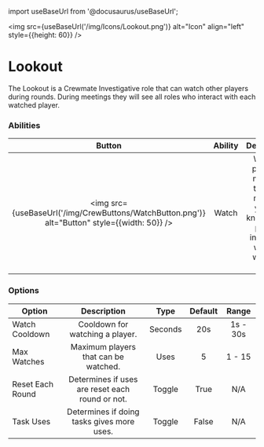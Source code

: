 import useBaseUrl from '@docusaurus/useBaseUrl';

<img src={useBaseUrl('/img/Icons/Lookout.png')} alt="Icon" align="left" style={{height: 60}} />
# Lookout

The Lookout is a Crewmate Investigative role that can watch other players during rounds. During meetings they will see all roles who interact with each watched player.

### Abilities

| Button | Ability | Description | Type |
|:----------:|:----------:|:-----------------:|:------:|
| <img src={useBaseUrl('/img/CrewButtons/WatchButton.png')} alt="Button" style={{width: 50}} /> | Watch | Watch a player or multiple, the next meeting you will know which players interacted with the watched ones. | Player Interaction |

### Options

| Option | Description | Type | Default | Range |
|----------|:-----------------:|:------:|:------:|:------:|
| Watch Cooldown | Cooldown for watching a player. | Seconds | 20s | 1s - 30s |
| Max Watches | Maximum players that can be watched. | Uses | 5 | 1 - 15 |
| Reset Each Round | Determines if uses are reset each round or not. | Toggle | True | N/A |
| Task Uses | Determines if doing tasks gives more uses. | Toggle | False | N/A |
